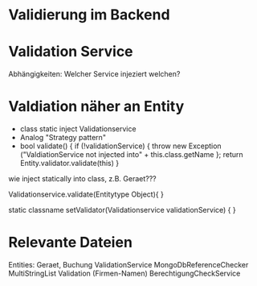 Validierung im Backend
======================

# Validation Service
Abhängigkeiten: Welcher Service injeziert welchen?


# Valdiation näher an Entity

- class static inject Validationservice
- Analog "Strategy pattern"
- bool validate() {
	if (!validationService) {
	throw new Exception ("ValdiationService not injected into" + this.class.getName };
	return Entity.validator.validate(this)
}

wie inject statically into class, z.B. Geraet???

Validationservice.validate(Entitytype Object){
}

static classname setValidator(Validationservice validationService) {
} 

# Relevante Dateien
Entities: Geraet, Buchung
ValidationService
MongoDbReferenceChecker
MultiStringList Validation (Firmen-Namen)
BerechtigungCheckService